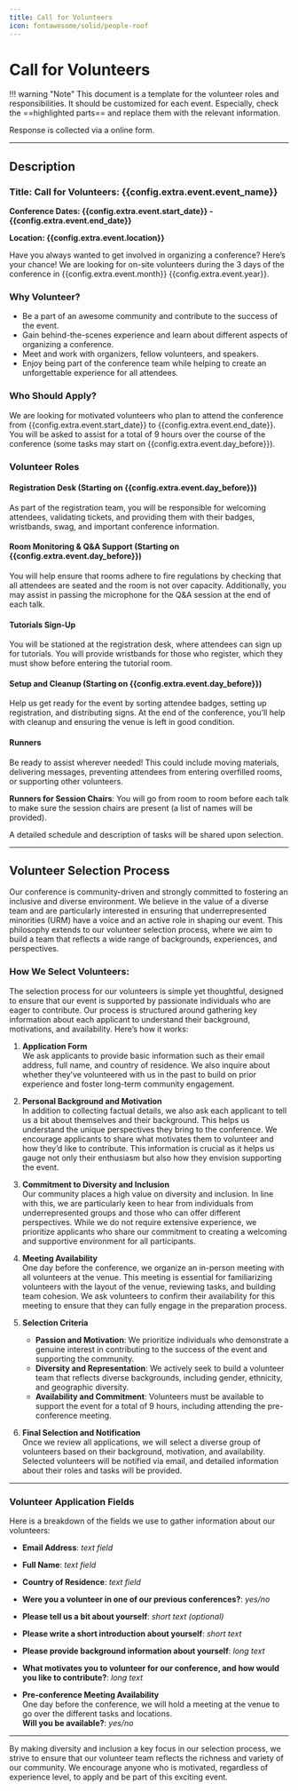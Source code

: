 ```yaml
---
title: Call for Volunteers
icon: fontawesome/solid/people-roof
---
```

# Call for Volunteers

!!! warning "Note"
    This document is a template for the volunteer roles and responsibilities. It should be customized for each event.
    Especially, check the ==highlighted parts== and replace them with the relevant information.

Response is collected via a online form.

---

## Description

### Title: Call for Volunteers: {{config.extra.event.event_name}}

**Conference Dates: {{config.extra.event.start_date}} - {{config.extra.event.end_date}}**

**Location: {{config.extra.event.location}}**

Have you always wanted to get involved in organizing a conference? Here’s your chance! We are looking for on-site
volunteers during the 3 days of the conference in {{config.extra.event.month}} {{config.extra.event.year}}.

### Why Volunteer?

- Be a part of an awesome community and contribute to the success of the event.
- Gain behind-the-scenes experience and learn about different aspects of organizing a conference.
- Meet and work with organizers, fellow volunteers, and speakers.
- Enjoy being part of the conference team while helping to create an unforgettable experience for all attendees.

### Who Should Apply?

We are looking for motivated volunteers who plan to attend the conference from {{config.extra.event.start_date}} to
{{config.extra.event.end_date}}. You will be asked to assist for a total of 9 hours over the course of the conference
(some tasks may start on {{config.extra.event.day_before}}).

### Volunteer Roles

#### Registration Desk (Starting on {{config.extra.event.day_before}})

As part of the registration team, you will be responsible for welcoming attendees, validating tickets, and providing
them with their badges, wristbands, swag, and important conference information.

#### Room Monitoring & Q&A Support (Starting on {{config.extra.event.day_before}})

You will help ensure that rooms adhere to fire regulations by checking that all attendees are seated and the room is not
over capacity. Additionally, you may assist in passing the microphone for the Q&A session at the end of each talk.

#### Tutorials Sign-Up

You will be stationed at the registration desk, where attendees can sign up for tutorials. You will provide wristbands
for those who register, which they must show before entering the tutorial room.

#### Setup and Cleanup (Starting on {{config.extra.event.day_before}})

Help us get ready for the event by sorting attendee badges, setting up registration, and distributing signs. At the end
of the conference, you’ll help with cleanup and ensuring the venue is left in good condition.

#### Runners

Be ready to assist wherever needed! This could include moving materials, delivering messages, preventing attendees from
entering overfilled rooms, or supporting other volunteers.

**Runners for Session Chairs**: You will go from room to room before each talk to make sure the session chairs are
present (a list of names will be provided).

A detailed schedule and description of tasks will be shared upon selection.

---

## Volunteer Selection Process

Our conference is community-driven and strongly committed to fostering an inclusive and diverse environment. We believe
in the value of a diverse team and are particularly interested in ensuring that underrepresented minorities (URM) have a
voice and an active role in shaping our event. This philosophy extends to our volunteer selection process, where we aim
to build a team that reflects a wide range of backgrounds, experiences, and perspectives.

### How We Select Volunteers:

The selection process for our volunteers is simple yet thoughtful, designed to ensure that our event is supported by
passionate individuals who are eager to contribute. Our process is structured around gathering key information about
each applicant to understand their background, motivations, and availability. Here’s how it works:

1. **Application Form**  
   We ask applicants to provide basic information such as their email address, full name, and country of residence. We
   also inquire about whether they’ve volunteered with us in the past to build on prior experience and foster long-term
   community engagement.

2. **Personal Background and Motivation**  
   In addition to collecting factual details, we also ask each applicant to tell us a bit about themselves and their
   background. This helps us understand the unique perspectives they bring to the conference. We encourage applicants to
   share what motivates them to volunteer and how they’d like to contribute. This information is crucial as it helps us
   gauge not only their enthusiasm but also how they envision supporting the event.

3. **Commitment to Diversity and Inclusion**  
   Our community places a high value on diversity and inclusion. In line with this, we are particularly keen to hear
   from individuals from underrepresented groups and those who can offer different perspectives. While we do not require
   extensive experience, we prioritize applicants who share our commitment to creating a welcoming and supportive
   environment for all participants.

4. **Meeting Availability**  
   One day before the conference, we organize an in-person meeting with all volunteers at the venue. This meeting is
   essential for familiarizing volunteers with the layout of the venue, reviewing tasks, and building team cohesion. We
   ask volunteers to confirm their availability for this meeting to ensure that they can fully engage in the preparation
   process.

5. **Selection Criteria**
    - **Passion and Motivation**: We prioritize individuals who demonstrate a genuine interest in contributing to the
      success of the event and supporting the community.
    - **Diversity and Representation**: We actively seek to build a volunteer team that reflects diverse backgrounds,
      including gender, ethnicity, and geographic diversity.
    - **Availability and Commitment**: Volunteers must be available to support the event for a total of 9 hours,
      including attending the pre-conference meeting.

6. **Final Selection and Notification**  
   Once we review all applications, we will select a diverse group of volunteers based on their background, motivation,
   and availability. Selected volunteers will be notified via email, and detailed information about their roles and
   tasks will be provided.

---

### Volunteer Application Fields

Here is a breakdown of the fields we use to gather information about our volunteers:

- **Email Address**: *text field*
- **Full Name**: *text field*
- **Country of Residence**: *text field*
- **Were you a volunteer in one of our previous conferences?**: *yes/no*

- **Please tell us a bit about yourself**: *short text (optional)*
- **Please write a short introduction about yourself**: *short text*
- **Please provide background information about yourself**: *long text*
- **What motivates you to volunteer for our conference, and how would you like to contribute?**: *long text*

- **Pre-conference Meeting Availability**  
  One day before the conference, we will hold a meeting at the venue to go over the different tasks and locations.  
  **Will you be available?**: *yes/no*

---

By making diversity and inclusion a key focus in our selection process, we strive to ensure that our volunteer team
reflects the richness and variety of our community. We encourage anyone who is motivated, regardless of experience
level, to apply and be part of this exciting event.
